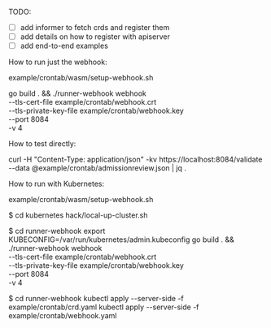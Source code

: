TODO:

- [ ] add informer to fetch crds and register them
- [ ] add details on how to register with apiserver
- [ ] add end-to-end examples

How to run just the webhook:

example/crontab/wasm/setup-webhook.sh

go build . && ./runner-webhook webhook \
  --tls-cert-file example/crontab/webhook.crt \
  --tls-private-key-file example/crontab/webhook.key \
  --port 8084 \
  -v 4

How to test directly:

curl -H "Content-Type: application/json" -kv https://localhost:8084/validate --data @example/crontab/admissionreview.json | jq .

How to run with Kubernetes:

example/crontab/wasm/setup-webhook.sh

$ cd kubernetes
hack/local-up-cluster.sh

$ cd runner-webhook
export KUBECONFIG=/var/run/kubernetes/admin.kubeconfig
go build . && ./runner-webhook webhook \
  --tls-cert-file example/crontab/webhook.crt \
  --tls-private-key-file example/crontab/webhook.key \
  --port 8084 \
  -v 4
  
$ cd runner-webhook
kubectl apply --server-side -f example/crontab/crd.yaml
kubectl apply --server-side -f example/crontab/webhook.yaml
